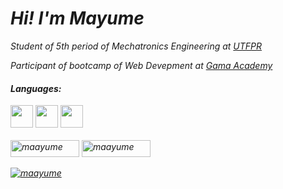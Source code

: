 <i><h1>Hi! I'm Mayume</h1>
  
<p>Student of 5th period of Mechatronics Engineering at <a href="http://www.utfpr.edu.br/">UTFPR</a></p>
<p>Participant of bootcamp of Web Devepment at <a href="https://www.gama.academy/">Gama Academy</a></p>

<h4>Languages:</h4>

<p align="left" style="margin-top:10px;">
  <img src="https://cdn.jsdelivr.net/gh/devicons/devicon/icons/c/c-original.svg" width="36" height="36" />
  <img src="https://cdn.jsdelivr.net/gh/devicons/devicon/icons/css3/css3-original.svg" width="36" height="36" />
  <img src="https://cdn.jsdelivr.net/gh/devicons/devicon/icons/html5/html5-original.svg" width="36" height="36" /> 
  <br><br>
  <img src="https://komarev.com/ghpvc/?username=maayume&label=Total%20de%20visualiza%C3%A7%C3%B5es&color=0e75b6&style=flat" alt="maayume" width="110" height="27" />
  <img src="https://img.shields.io/badge/LinkedIn-0077B5?style=for-the-badge&logo=linkedin&logoColor=white" alt="maayume" width="110" height="27" />
  <p align="left" style="margin-top:10px;"> <a href="https://github.com/ryo-ma/github-profile-trophy"><img src="https://github-profile-trophy.vercel.app/?username=maayume&theme=onedark&row=1&margin-w=5" alt="maayume" /></a> </p> 
</p></i>
